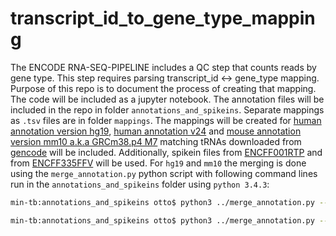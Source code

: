# transcript_id_to_gene_type_mapping
The ENCODE RNA-SEQ-PIPELINE includes a QC step that counts reads by gene type. This step requires parsing transcript_id <-> gene_type mapping. Purpose of this repo is to document the process of creating that mapping. The code will be included as a jupyter notebook. The annotation files will be included in the repo in folder `annotations_and_spikeins`. Separate mappings as `.tsv` files are in folder `mappings`. The mappings will be created for [human annotation version hg19](https://www.encodeproject.org/files/gencode.v19.annotation/), [human annotation v24](https://www.encodeproject.org/files/ENCFF824ZKD/) and [mouse annotation version mm10 a.k.a GRCm38.p4 M7](https://www.encodeproject.org/files/gencode.vM7.annotation/) matching tRNAs downloaded from [gencode](https://www.gencodegenes.org) will be included. Additionally, spikein files from [ENCFF001RTP](https://www.encodeproject.org/files/ENCFF001RTP/) and from [ENCFF335FFV](https://www.encodeproject.org/files/ENCFF335FFV/) will be used. For `hg19` and `mm10` the merging is done using the `merge_annotation.py` python script with following command lines run in the `annotations_and_spikeins` folder using `python 3.4.3`: 
```bash
min-tb:annotations_and_spikeins otto$ python3 ../merge_annotation.py --annotation gencode.v19.annotation.gtf.gz --tRNA gencode.v19.tRNAs.gtf.gz --spikeins ENCFF001RTP_spikes_ENCFF335FFV_spikes.fasta.gz --output_filename gencode.v19.trna.ercc.phix.gtf.gz
```

```bash
min-tb:annotations_and_spikeins otto$ python3 ../merge_annotation.py --annotation gencode.vM7.annotation.gtf.gz --tRNA gencode.vM7.tRNAs.gtf.gz --spikeins ENCFF001RTP_spikes_ENCFF335FFV_spikes.fasta.gz --output_filename gencode.vM7.trna.ercc.phix.gtf.gz
```